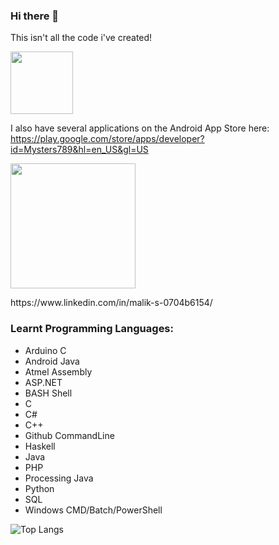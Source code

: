 ### Hi there 👋

This isn't all the code i've created!

<p align="left">
  <img src="https://developer.android.com/images/brand/Android_Robot.png" width="100">
</p>

I also have several applications on the Android App Store here: 
https://play.google.com/store/apps/developer?id=Mysters789&hl=en_US&gl=US

<p align="left">
  <img src="https://upload.wikimedia.org/wikipedia/commons/thumb/0/01/LinkedIn_Logo.svg/200px-LinkedIn_Logo.svg.png" width="200">
</p>
https://www.linkedin.com/in/malik-s-0704b6154/

### Learnt Programming Languages:

* Arduino C
* Android Java
* Atmel Assembly
* ASP.NET
* BASH Shell
* C
* C#
* C++
* Github CommandLine
* Haskell
* Java
* PHP
* Processing Java
* Python
* SQL
* Windows CMD/Batch/PowerShell

![Top Langs](https://github-readme-stats.vercel.app/api/top-langs/?username=MalikS789&theme=graywhite&layout=compact&hide_border=true)

